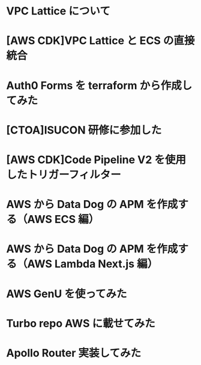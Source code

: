 # VPC Lattice について

# [AWS CDK]VPC Lattice と ECS の直接統合

# Auth0 Forms を terraform から作成してみた

# [CTOA]ISUCON 研修に参加した

# [AWS CDK]Code Pipeline V2 を使用したトリガーフィルター

# AWS から Data Dog の APM を作成する（AWS ECS 編）

# AWS から Data Dog の APM を作成する（AWS Lambda Next.js 編）

# AWS GenU を使ってみた

# Turbo repo AWS に載せてみた

# Apollo Router 実装してみた

